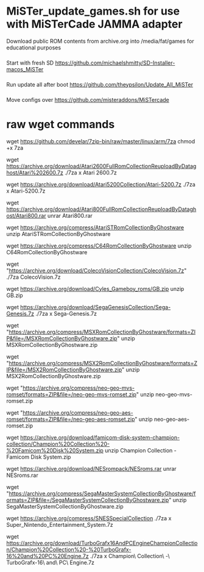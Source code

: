 # MiSTer_update_games.sh for use with MiSTerCade JAMMA adapter

Download public ROM contents from archive.org into /media/fat/games for educational purposes 

### 
Start with fresh SD
https://github.com/michaelshmitty/SD-Installer-macos_MiSTer

###
Run update all after boot
https://github.com/theypsilon/Update_All_MiSTer

###
Move configs over
https://github.com/misteraddons/MiSTercade

# raw wget commands
wget https://github.com/develar/7zip-bin/raw/master/linux/arm/7za
chmod +x 7za

wget https://archive.org/download/Atari2600FullRomCollectionReuploadByDataghost/Atari%202600.7z
./7za x Atari 2600.7z

wget https://archive.org/download/Atari5200Collection/Atari-5200.7z
./7za x Atari-5200.7z

wget https://archive.org/download/Atari800FullRomCollectionReuploadByDataghost/Atari800.rar
unrar Atari800.rar

wget https://archive.org/compress/AtariSTRomCollectionByGhostware
unzip AtariSTRomCollectionByGhostware

wget https://archive.org/compress/C64RomCollectionByGhostware
unzip C64RomCollectionByGhostware

wget "https://archive.org/download/ColecoVisionCollection/ColecoVision.7z"
./7za ColecoVision.7z

wget https://archive.org/download/Cyles_Gameboy_roms/GB.zip
unzip GB.zip

wget https://archive.org/download/SegaGenesisCollection/Sega-Genesis.7z
./7za x Sega-Genesis.7z

wget "https://archive.org/compress/MSXRomCollectionByGhostware/formats=ZIP&file=/MSXRomCollectionByGhostware.zip"
unzip MSXRomCollectionByGhostware.zip

wget "https://archive.org/compress/MSX2RomCollectionByGhostware/formats=ZIP&file=/MSX2RomCollectionByGhostware.zip"
unzip MSX2RomCollectionByGhostware.zip

wget "https://archive.org/compress/neo-geo-mvs-romset/formats=ZIP&file=/neo-geo-mvs-romset.zip"
unzip neo-geo-mvs-romset.zip

wget "https://archive.org/compress/neo-geo-aes-romset/formats=ZIP&file=/neo-geo-aes-romset.zip"
unzip neo-geo-aes-romset.zip

wget https://archive.org/download/famicom-disk-system-champion-collection/Champion%20Collection%20-%20Famicom%20Disk%20System.zip
unzip Champion Collection - Famicom Disk System.zip

wget https://archive.org/download/NESrompack/NESroms.rar
unrar NESroms.rar

wget "https://archive.org/compress/SegaMasterSystemCollectionByGhostware/formats=ZIP&file=/SegaMasterSystemCollectionByGhostware.zip"
unzip SegaMasterSystemCollectionByGhostware.zip

wget https://archive.org/compress/SNESSpecialCollection
./7za x Super_Nintendo_Entertainment_System.7z

wget https://archive.org/download/TurboGrafx16AndPCEngineChampionCollection/Champion%20Collection%20-%20TurboGrafx-16%20and%20PC%20Engine.7z
./7za x Champion\ Collection\ -\ TurboGrafx-16\ and\ PC\ Engine.7z 
